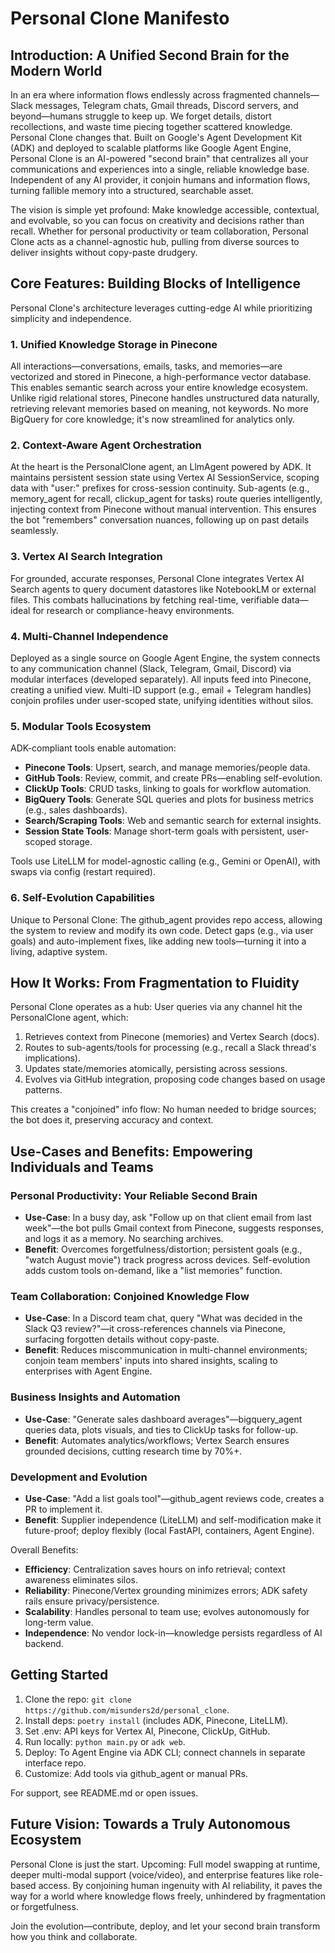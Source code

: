 # Personal Clone Manifesto

## Introduction: A Unified Second Brain for the Modern World

In an era where information flows endlessly across fragmented channels—Slack messages, Telegram chats, Gmail threads, Discord servers, and beyond—humans struggle to keep up. We forget details, distort recollections, and waste time piecing together scattered knowledge. Personal Clone changes that. Built on Google's Agent Development Kit (ADK) and deployed to scalable platforms like Google Agent Engine, Personal Clone is an AI-powered \"second brain\" that centralizes all your communications and experiences into a single, reliable knowledge base. Independent of any AI provider, it conjoin humans and information flows, turning fallible memory into a structured, searchable asset.

The vision is simple yet profound: Make knowledge accessible, contextual, and evolvable, so you can focus on creativity and decisions rather than recall. Whether for personal productivity or team collaboration, Personal Clone acts as a channel-agnostic hub, pulling from diverse sources to deliver insights without copy-paste drudgery.

## Core Features: Building Blocks of Intelligence

Personal Clone's architecture leverages cutting-edge AI while prioritizing simplicity and independence.

### 1. Unified Knowledge Storage in Pinecone
All interactions—conversations, emails, tasks, and memories—are vectorized and stored in Pinecone, a high-performance vector database. This enables semantic search across your entire knowledge ecosystem. Unlike rigid relational stores, Pinecone handles unstructured data naturally, retrieving relevant memories based on meaning, not keywords. No more BigQuery for core knowledge; it's now streamlined for analytics only.

### 2. Context-Aware Agent Orchestration
At the heart is the PersonalClone agent, an LlmAgent powered by ADK. It maintains persistent session state using Vertex AI SessionService, scoping data with \"user:\" prefixes for cross-session continuity. Sub-agents (e.g., memory_agent for recall, clickup_agent for tasks) route queries intelligently, injecting context from Pinecone without manual intervention. This ensures the bot \"remembers\" conversation nuances, following up on past details seamlessly.

### 3. Vertex AI Search Integration
For grounded, accurate responses, Personal Clone integrates Vertex AI Search agents to query document datastores like NotebookLM or external files. This combats hallucinations by fetching real-time, verifiable data—ideal for research or compliance-heavy environments.

### 4. Multi-Channel Independence
Deployed as a single source on Google Agent Engine, the system connects to any communication channel (Slack, Telegram, Gmail, Discord) via modular interfaces (developed separately). All inputs feed into Pinecone, creating a unified view. Multi-ID support (e.g., email + Telegram handles) conjoin profiles under user-scoped state, unifying identities without silos.

### 5. Modular Tools Ecosystem
ADK-compliant tools enable automation:
- **Pinecone Tools**: Upsert, search, and manage memories/people data.
- **GitHub Tools**: Review, commit, and create PRs—enabling self-evolution.
- **ClickUp Tools**: CRUD tasks, linking to goals for workflow automation.
- **BigQuery Tools**: Generate SQL queries and plots for business metrics (e.g., sales dashboards).
- **Search/Scraping Tools**: Web and semantic search for external insights.
- **Session State Tools**: Manage short-term goals with persistent, user-scoped storage.

Tools use LiteLLM for model-agnostic calling (e.g., Gemini or OpenAI), with swaps via config (restart required).

### 6. Self-Evolution Capabilities
Unique to Personal Clone: The github_agent provides repo access, allowing the system to review and modify its own code. Detect gaps (e.g., via user goals) and auto-implement fixes, like adding new tools—turning it into a living, adaptive system.

## How It Works: From Fragmentation to Fluidity

Personal Clone operates as a hub: User queries via any channel hit the PersonalClone agent, which:
1. Retrieves context from Pinecone (memories) and Vertex Search (docs).
2. Routes to sub-agents/tools for processing (e.g., recall a Slack thread's implications).
3. Updates state/memories atomically, persisting across sessions.
4. Evolves via GitHub integration, proposing code changes based on usage patterns.

This creates a \"conjoined\" info flow: No human needed to bridge sources; the bot does it, preserving accuracy and context.

## Use-Cases and Benefits: Empowering Individuals and Teams

### Personal Productivity: Your Reliable Second Brain
- **Use-Case**: In a busy day, ask \"Follow up on that client email from last week\"—the bot pulls Gmail context from Pinecone, suggests responses, and logs it as a memory. No searching archives.
- **Benefit**: Overcomes forgetfulness/distortion; persistent goals (e.g., \"watch August movie\") track progress across devices. Self-evolution adds custom tools on-demand, like a \"list memories\" function.

### Team Collaboration: Conjoined Knowledge Flow
- **Use-Case**: In a Discord team chat, query \"What was decided in the Slack Q3 review?\"—it cross-references channels via Pinecone, surfacing forgotten details without copy-paste.
- **Benefit**: Reduces miscommunication in multi-channel environments; conjoin team members' inputs into shared insights, scaling to enterprises with Agent Engine.

### Business Insights and Automation
- **Use-Case**: \"Generate sales dashboard averages\"—bigquery_agent queries data, plots visuals, and ties to ClickUp tasks for follow-up.
- **Benefit**: Automates analytics/workflows; Vertex Search ensures grounded decisions, cutting research time by 70%+.

### Development and Evolution
- **Use-Case**: \"Add a list goals tool\"—github_agent reviews code, creates a PR to implement it.
- **Benefit**: Supplier independence (LiteLLM) and self-modification make it future-proof; deploy flexibly (local FastAPI, containers, Agent Engine).

Overall Benefits:
- **Efficiency**: Centralization saves hours on info retrieval; context awareness eliminates silos.
- **Reliability**: Pinecone/Vertex grounding minimizes errors; ADK safety rails ensure privacy/persistence.
- **Scalability**: Handles personal to team use; evolves autonomously for long-term value.
- **Independence**: No vendor lock-in—knowledge persists regardless of AI backend.

## Getting Started
1. Clone the repo: `git clone https://github.com/misunders2d/personal_clone`.
2. Install deps: `poetry install` (includes ADK, Pinecone, LiteLLM).
3. Set .env: API keys for Vertex AI, Pinecone, ClickUp, GitHub.
4. Run locally: `python main.py` or `adk web`.
5. Deploy: To Agent Engine via ADK CLI; connect channels in separate interface repo.
6. Customize: Add tools via github_agent or manual PRs.

For support, see README.md or open issues.

## Future Vision: Towards a Truly Autonomous Ecosystem
Personal Clone is just the start. Upcoming: Full model swapping at runtime, deeper multi-modal support (voice/video), and enterprise features like role-based access. By conjoining human ingenuity with AI reliability, it paves the way for a world where knowledge flows freely, unhindered by fragmentation or forgetfulness.

Join the evolution—contribute, deploy, and let your second brain transform how you think and collaborate.